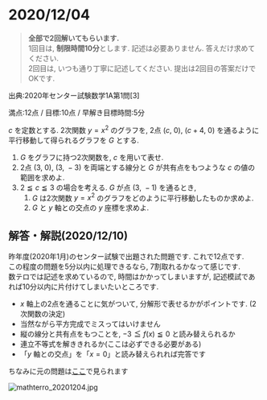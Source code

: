 # 2020/12/04

> **全部で2回解いてもらいます.**  
> 1回目は, **制限時間10分**とします. 記述は必要ありません. 答えだけ求めてください.  
> 2回目は, いつも通り丁寧に記述してください.
> 提出は2回目の答案だけでOKです.

出典:2020年センター試験数学1A第1問[3]

満点:12点 / 目標:10点 / 早解き目標時間:5分

$c$ を定数とする. 2次関数 $y=x^2$ のグラフを, 2点 $(c,\ 0)$, $(c+4,\ 0)$ を通るように平行移動して得られるグラフを $G$ とする.

1. $G$ をグラフに持つ2次関数を, $c$ を用いて表せ.
2. 2点 $(3,\ 0)$, $(3,\ -3)$ を両端とする線分と $G$ が共有点をもつような $c$ の値の範囲を求めよ.
3. $2 \leqq c \leqq 3$ の場合を考える. $G$ が点 $(3,\ -1)$ を通るとき, 
    1. $G$ は2次関数 $y=x^2$ のグラフをどのように平行移動したものか求めよ.
    2. $G$ と $y$ 軸との交点の $y$ 座標を求めよ.

<div style="page-break-before:always"></div>

## 解答・解説(2020/12/10)

昨年度(2020年1月)のセンター試験で出題された問題です. これで12点です.  
この程度の問題を5分以内に処理できるなら, 7割取れるかなって感じです.  
数テロでは記述を求めているので, 時間はかかってしまいますが, 記述模試であれば10分以内に片付けてしまいたいところです.

- $x$ 軸上の2点を通ることに気がついて, 分解形で表せるかがポイントです. (2次関数の決定)
- 当然ながら平方完成でミスってはいけません
- 縦の線分と共有点をもつことを, $-3 \leqq f(x) \leqq 0$ と読み替えられるか
- 連立不等式を解ききれるか(ここは必ずできる必要がある)
- 「$y$ 軸との交点」を「$x=0$」と読み替えられれば完答です

ちなみに元の問題は[ここ](https://www.densu.jp/center/20center1apass.pdf)で見られます

![mathterro_20201204.jpg](https://qiita-image-store.s3.ap-northeast-1.amazonaws.com/0/559517/60419b20-146d-9d62-354e-5b57c12eed7e.jpeg)

</div></details>